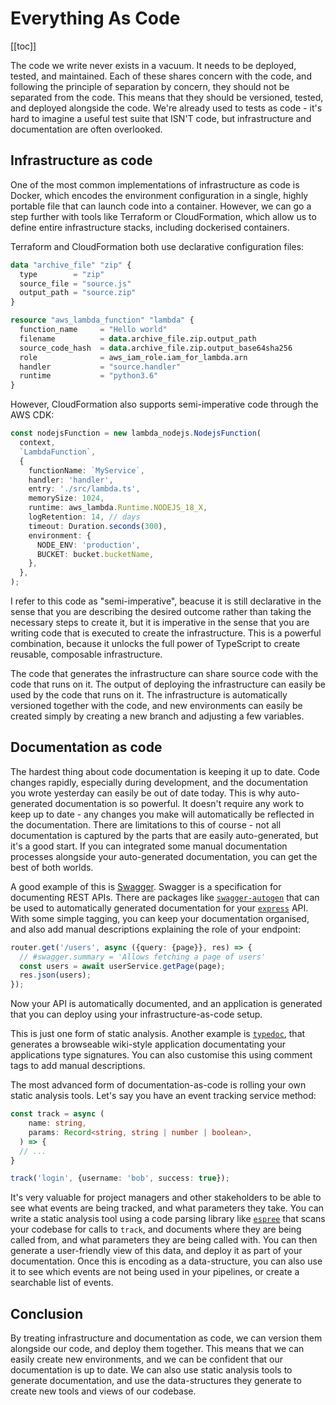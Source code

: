 # Everything As Code

[[toc]]

The code we write never exists in a vacuum. It needs to be deployed, tested, and maintained. Each of these shares concern with the code, and following the principle of separation by concern, they should not be separated from the code. This means that they should be versioned, tested, and deployed alongside the code. We're already used to tests as code - it's hard to imagine a useful test suite that ISN'T code, but infrastructure and documentation are often overlooked.

## Infrastructure as code

One of the most common implementations of infrastructure as code is Docker, which encodes the environment configuration in a single, highly portable file that can launch code into a container. However, we can go a step further with tools like Terraform or CloudFormation, which allow us to define entire infrastructure stacks, including dockerised containers.

Terraform and CloudFormation both use declarative configuration files:

```terraform
data "archive_file" "zip" {
  type        = "zip"
  source_file = "source.js"
  output_path = "source.zip"
}

resource "aws_lambda_function" "lambda" {
  function_name     = "Hello world"
  filename          = data.archive_file.zip.output_path
  source_code_hash  = data.archive_file.zip.output_base64sha256
  role              = aws_iam_role.iam_for_lambda.arn
  handler           = "source.handler"
  runtime           = "python3.6"
}
```

However, CloudFormation also supports semi-imperative code through the AWS CDK:

```typescript
const nodejsFunction = new lambda_nodejs.NodejsFunction(
  context,
  `LambdaFunction`,
  {
    functionName: `MyService`,
    handler: 'handler',
    entry: './src/lambda.ts',
    memorySize: 1024,
    runtime: aws_lambda.Runtime.NODEJS_18_X,
    logRetention: 14, // days
    timeout: Duration.seconds(300),
    environment: {
      NODE_ENV: 'production',
      BUCKET: bucket.bucketName,
    },
  },
);
```

I refer to this code as "semi-imperative", beacuse it is still declarative in the sense that you are describing the desired outcome rather than taking the necessary steps to create it, but it is imperative in the sense that you are writing code that is executed to create the infrastructure. This is a powerful combination, because it unlocks the full power of TypeScript to create reusable, composable infrastructure.

The code that generates the infrastructure can share source code with the code that runs on it. The output of deploying the infrastructure can easily be used by the code that runs on it. The infrastructure is automatically versioned together with the code, and new environments can easily be created simply by creating a new branch and adjusting a few variables.

## Documentation as code

The hardest thing about code documentation is keeping it up to date. Code changes rapidly, especially during development, and the documentation you wrote yesterday can easily be out of date today. This is why auto-generated documentation is so powerful. It doesn't require any work to keep up to date - any changes you make will automatically be reflected in the documentation. There are limitations to this of course - not all documentation is captured by the parts that are easily auto-generated, but it's a good start. If you can integrated some manual documentation processes alongside your auto-generated documentation, you can get the best of both worlds.

A good example of this is [Swagger](https://swagger.io/). Swagger is a specification for documenting REST APIs. There are packages like [`swagger-autogen`](https://www.npmjs.com/package/swagger-autogen) that can be used to automatically generated documentation for your [`express`](https://www.npmjs.com/package/express) API. With some simple tagging, you can keep your documentation organised, and also add manual descriptions explaining the role of your endpoint:

```typescript
router.get('/users', async ({query: {page}}, res) => {
  // #swagger.summary = 'Allows fetching a page of users'
  const users = await userService.getPage(page);
  res.json(users);
});
```

Now your API is automatically documented, and an application is generated that you can deploy using your infrastructure-as-code setup.

This is just one form of static analysis. Another example is [`typedoc`](https://typedoc.org/), that generates a browseable wiki-style application documentating your applications type signatures. You can also customise this using comment tags to add manual descriptions.

The most advanced form of documentation-as-code is rolling your own static analysis tools. Let's say you have an event tracking service method:

```typescript
const track = async (
    name: string, 
    params: Record<string, string | number | boolean>,
  ) => {
  // ...
}

track('login', {username: 'bob', success: true});
```

It's very valuable for project managers and other stakeholders to be able to see what events are being tracked, and what parameters they take. You can write a static analysis tool using a code parsing library like [`espree`](https://github.com/eslint/espree) that scans your codebase for calls to `track`, and documents where they are being called from, and what parameters they are being called with. You can then generate a user-friendly view of this data, and deploy it as part of your documentation. Once this is encoding as a data-structure, you can also use it to see which events are not being used in your pipelines, or create a searchable list of events.

## Conclusion

By treating infrastructure and documentation as code, we can version them alongside our code, and deploy them together. This means that we can easily create new environments, and we can be confident that our documentation is up to date. We can also use static analysis tools to generate documentation, and use the data-structures they generate to create new tools and views of our codebase.

